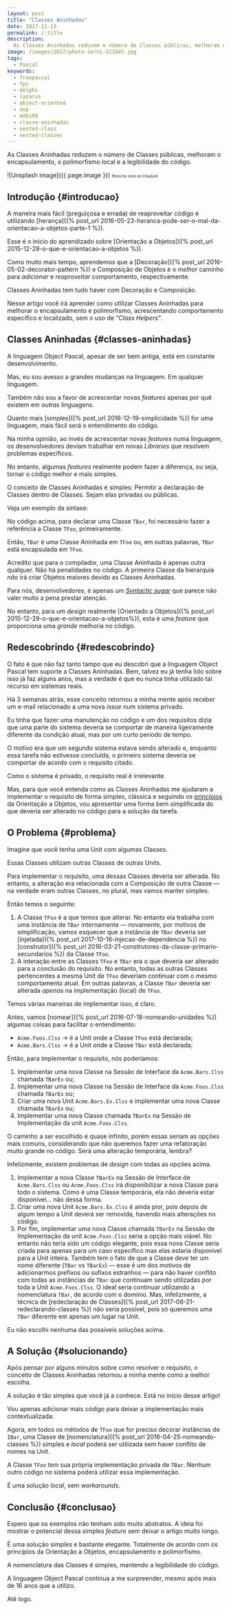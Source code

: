 ```yaml
---
layout: post
title: "Classes Aninhadas"
date: 2017-11-13
permalink: /:title
description:
  As Classes Aninhadas reduzem o número de Classes públicas, melhoram o encapsulamento, o polimorfismo local e a legibilidade do código.
image: /images/2017/photo-iorni-321845.jpg
tags:
  - Pascal
keywords:
  - freepascal
  - fpc
  - delphi
  - lazarus
  - object-oriented
  - oop
  - mdbs99
  - classe-aninhadas
  - nested-class
  - nested-classes
---
```


As Classes Aninhadas reduzem o número de Classes públicas, melhoram o encapsulamento, o polimorfismo local e a legibilidade do código.

<!--more-->

![Unsplash image]({{ page.image }}) 
<span style="font-family: 'Bebas Neue'; font-size: 0.7em;">Photo by iorni on Unsplash</span>

## Introdução {#introducao}

A maneira mais fácil (preguiçosa e errada) de reaproveitar código é utilizando [herança]({% post_url 2016-05-23-heranca-pode-ser-o-mal-da-orientacao-a-objetos-parte-1 %}).

Esse é o início do aprendizado sobre [Orientação a Objetos]({% post_url 2015-12-29-o-que-e-orientacao-a-objetos %}).

Como muito mais tempo, aprendemos que a [Decoração]({% post_url 2016-05-02-decorator-pattern %}) e Composição de Objetos é o *melhor* caminho para *adicionar* e *reaproveitar* comportamento, respectivamente.

Classes Aninhadas tem tudo haver com Decoração e Composição.

Nesse artigo você irá aprender como utilizar Classes Aninhadas para melhorar o encapsulamento e polimorfismo, acrescentando comportamento específico e localizado, sem o uso de *"Class Helpers"*.

## Classes Aninhadas {#classes-aninhadas}

A linguagem Object Pascal, apesar de ser bem antiga, está em constante desenvolvimento.

Mas, eu sou avesso a grandes mudanças na linguagem. Em qualquer linguagem.

Também não sou a favor de acrescentar novas *features* apenas por quê existem em *outras* linguagens.

Quanto mais [simples]({% post_url 2016-12-19-simplicidade %}) for uma linguagem, mais fácil será o entendimento do código.

Na minha opinião, ao invés de acrescentar novas *features* numa linguagem, os desenvolvedores deviam trabalhar em novas *Libraries* que resolvem problemas específicos.

No entanto, algumas *features* realmente podem fazer a diferença, ou seja, tornar o código melhor e mais simples.

O conceito de Classes Aninhadas é simples: Permitir a declaração de Classes dentro de Classes. Sejam elas privadas ou públicas.

Veja um exemplo da sintaxe:

<script src="https://gist.github.com/mdbs99/96820c816ffa3e1eb5296a330e3a1cef.js"></script>

No código acima, para declarar uma Classe `TBar`, foi necessário fazer a referência a Classe `TFoo`, primeiramente.

Então, `TBar` é uma Classe Aninhada em `TFoo` ou, em outras palavras, `TBar` está encapsulada em `TFoo`.

Acredito que para o compilador, uma Classe Aninhada é apenas outra qualquer. Não há penalidades no código. A primeira Classe da hierarquia *não* irá criar Objetos maiores devido as Classes Aninhadas.

Para nós, desenvolvedores, é apenas um [*Syntactic sugar*](https://en.wikipedia.org/wiki/Syntactic_sugar) que parece não valer muito a pena prestar atenção.

No entanto, para um *design* realmente [Orientado a Objetos]({% post_url 2015-12-29-o-que-e-orientacao-a-objetos%}), esta é uma *feature* que proporciona uma *grande* melhoria no código.

## Redescobrindo {#redescobrindo}

O fato é que não faz tanto tampo que eu descobri que a linguagem Object Pascal tem suporte a Classes Aninhadas. Bem, talvez eu já tenha lido sobre isso já faz alguns anos, mas a verdade é que eu nunca tinha utilizado tal recurso em sistemas reais.

Há 3 semanas atrás, esse conceito retornou a minha mente após receber um e-mail relacionado a uma nova *issue* num sistema privado.

Eu tinha que fazer uma manutenção no código e um dos requisitos dizia que uma parte do sistema deveria se comportar de maneira ligeiramente diferente da condição atual, mas por um curto período de tempo. 

O motivo era que um segundo sistema estava sendo alterado e, enquanto essa tarefa não estivesse concluída, o primeiro sistema deveria se comportar de acordo com o requisito citado.

Como o sistema é privado, o requisito real é irrelevante.

Mas, para que você entenda como as Classes Aninhadas me ajudaram a implementar o requisito de forma simples, clássica e seguindo os [princípios](lista-vip/) da Orientação a Objetos, vou apresentar uma forma bem simplificada do que deveria ser alterado no código para a solução da tarefa.

## O Problema {#problema}

Imagine que você tenha uma Unit com algumas Classes.

Essas Classes utilizam outras Classes de outras Units.

Para implementar o requisito, uma dessas Classes deveria ser alterada. No entanto, a alteração era relacionada com a Composição de outra Classe — na verdade eram outras Classes, no plural, mas vamos manter simples.

Então temos o seguinte:

  1. A Classe `TFoo` é a que temos que alterar. No entanto ela trabalha com uma instância de `TBar` internamente — novamente, por motivos de simplificação, vamos esquecer que a instância de `TBar` deveria ser [injetada]({% post_url 2017-10-16-injecao-de-dependencia %}) no [construtor]({% post_url 2016-03-21-construtores-da-classe-primario-secundarios %}) da Classe `TFoo`.
  1. A interação entre as Classes `TFoo` e `TBar` era o que deveria ser alterado para a conclusão do requisito. No entanto, todas as outras Classes pertencentes a mesma Unit de `TFoo` deveriam continuar com o mesmo comportamento atual. Em outras palavras, a Classe `TBar` deveria ser alterada *apenas* na implementação (local) de `TFoo`.

Temos várias maneiras de implementar isso, é claro.

Antes, vamos [nomear]({% post_url 2016-07-18-nomeando-unidades %}) algumas coisas para facilitar o entendimento:

  * `Acme.Foos.Clss` -> é a Unit onde a Classe `TFoo` está declarada;
  * `Acme.Bars.Clss` -> é a Unit onde a Classe `TBar` está declarada;

Então, para implementar o requisito, nós poderíamos:

  1. Implementar uma nova Classe na Sessão de Interface da `Acme.Bars.Clss` chamada `TBarEx` ou;
  1. Implementar uma nova Classe na Sessão de Interface da `Acme.Foos.Clss` chamada `TBarEx` ou;
  1. Criar uma nova Unit `Acme.Bars.Ex.Clss` e implementar uma nova Classe chamada `TBarEx` ou;
  1. Implementar uma nova Classe chamada `TBarEx` na Sessão de Implementação da unit `Acme.Foos.Clss`.

O caminho a ser escolhido é quase infinito, porém essas seriam as opções mais comuns, considerando que não queremos fazer uma refatoração muito grande no código. Será uma alteração temporária, lembra?

Infelizmente, existem problemas de *design* com todas as opções acima.

  1. Implementar a nova Classe `TBarEx` na Sessão de Interface de `Acme.Bars.Clss` ou `Acme.Foos.Clss` irá disponibilizar a nova Classe para todo o sistema. Como é uma Classe temporária, ela não deveria estar disponível... não dessa forma.
  1. Criar uma nova Unit `Acme.Bars.Ex.Clss` é ainda pior, pois depois de algum tempo a Unit deverá ser removida, havendo mais alterações no código.
  1. Por fim, implementar uma nova Classe chamada `TBarEx` na Sessão de Implementação da unit `Acme.Foos.Clss` seria a opção mais viável. No entanto não teria sido um código elegante, pois essa nova Classe seria criada para apenas para um caso específico mas elas estaria disponível para a Unit inteira. Também tem o fato de que a Classe *deve* ter um nome diferente (`TBar` vs `TBarEx`) — esse é um dos motivos de adicionarmos prefixos ou sufixos estranhos — para não haver conflito com todas as instâncias de `TBar` que continuam sendo utilizadas por toda a Unit `Acme.Foos.Clss`. O ideal seria continuar utilizando a nomenclatura `TBar`, de acordo com o domínio. Mas, infelizmente, a técnica de [redeclaração de Classes]({% post_url 2017-08-21-redeclarando-classes %}) não seria possível, pois só queremos uma `TBar` diferente em apenas um lugar na Unit.

Eu não escolhi nenhuma das possíveis soluções acima.

## A Solução {#solucionando}

Após pensar por alguns minutos sobre como resolver o requisito, o conceito de Classes Aninhadas retornou a minha mente como a melhor escolha.

A solução é tão simples que você já a conhece. Está no início desse artigo!

Vou apenas adicionar mais código para deixar a implementação mais contextualizada:

<script src="https://gist.github.com/mdbs99/b292e33439d9867b2c8c92d8caba4a96.js"></script>

Agora, em todos os métodos de `TFoo` que for preciso decorar instâncias de `IBar`, uma Classe de [nomenclatura]({% post_url 2016-04-25-nomeando-classes %}) simples e *local* poderá ser utilizada sem haver conflito de nomes na Unit.

A Classe `TFoo` tem sua própria implementação privada de `TBar`. Nenhum outro código no sistema poderá utilizar essa implementação. 

É uma solução *local*, sem *workarounds*.

## Conclusão {#conclusao}

Espero que os exemplos não tenham sido muito abstratos. A ideia foi mostrar o potencial dessa simples *feature* sem deixar o artigo muito longo.

É uma solução simples e bastante elegante. Totalmente de acordo com os princípios da Orientação a Objetos, encapsulamento e polimorfismo.

A nomenclatura das Classes é simples, mantendo a legibilidade do código.

A linguagem Object Pascal continua a me surpreender, mesmo após mais de 16 anos que a utilizo.

Até logo.